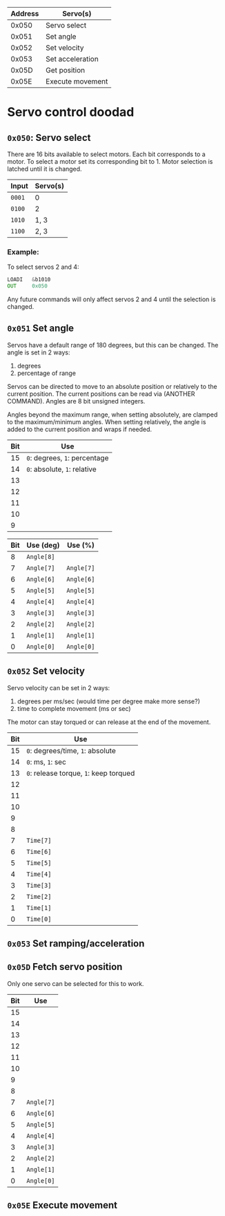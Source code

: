 | Address  | Servo(s)         |
| ------   | --------         |
| 0x050    | Servo select     |
| 0x051    | Set angle        |
| 0x052    | Set velocity     |
| 0x053    | Set acceleration |
| 0x05D    | Get position     |
| 0x05E    | Execute movement |

# Servo control doodad

## `0x050`: Servo select

There are 16 bits available to select motors. Each bit corresponds to a motor. To select a motor set its corresponding bit to 1. Motor selection is latched until it is changed.

| Input  | Servo(s) |
| ------ | -------- |
| `0001` | 0        |
| `0100` | 2        |
| `1010` | 1, 3     |
| `1100` | 2, 3     |

### Example:

To select servos 2 and 4:

```asm
LOADI   &b1010
OUT     0x050
```

Any future commands will only affect servos 2 and 4 until the selection is changed.

## `0x051` Set angle

Servos have a default range of 180 degrees, but this can be changed. The angle is set in 2 ways:

1. degrees
2. percentage of range

Servos can be directed to move to an absolute position or relatively to the current position. The current positions can be read via (ANOTHER COMMAND). Angles are 8 bit unsigned integers.

Angles beyond the maximum range, when setting absolutely, are clamped to the maximum/minimum angles. When setting relatively, the angle is added to the current position and wraps if needed.

| Bit | Use                           |
| --- | ----------------------------- |
| 15  | `0`: degrees, `1`: percentage |
| 14  | `0`: absolute, `1`: relative  |
| 13  |                               |
| 12  |                               |
| 11  |                               |
| 10  |                               |
| 9   |                               |

| Bit | Use (deg)  | Use (%)    |
| --- | ---------- | ---------- |
| 8   | `Angle[8]` |            |
| 7   | `Angle[7]` | `Angle[7]` |
| 6   | `Angle[6]` | `Angle[6]` |
| 5   | `Angle[5]` | `Angle[5]` |
| 4   | `Angle[4]` | `Angle[4]` |
| 3   | `Angle[3]` | `Angle[3]` |
| 2   | `Angle[2]` | `Angle[2]` |
| 1   | `Angle[1]` | `Angle[1]` |
| 0   | `Angle[0]` | `Angle[0]` |

## `0x052` Set velocity

Servo velocity can be set in 2 ways:

1. degrees per ms/sec (would time per degree make more sense?)
2. time to complete movement (ms or sec)

The motor can stay torqued or can release at the end of the movement.

| Bit | Use                                    |
| --- | -------------------------------------- |
| 15  | `0`: degrees/time, `1`: absolute       |
| 14  | `0`: ms, `1`: sec                      |
| 13  | `0`: release torque, `1`: keep torqued |
| 12  |                                        |
| 11  |                                        |
| 10  |                                        |
| 9   |                                        |
| 8   |                                        |
| 7   | `Time[7]`                              |
| 6   | `Time[6]`                              |
| 5   | `Time[5]`                              |
| 4   | `Time[4]`                              |
| 3   | `Time[3]`                              |
| 2   | `Time[2]`                              |
| 1   | `Time[1]`                              |
| 0   | `Time[0]`                              |

## `0x053` Set ramping/acceleration

## `0x05D` Fetch servo position

Only one servo can be selected for this to work.

| Bit | Use        |
| --- | ---------- |
| 15  |            |
| 14  |            |
| 13  |            |
| 12  |            |
| 11  |            |
| 10  |            |
| 9   |            |
| 8   |            |
| 7   | `Angle[7]` |
| 6   | `Angle[6]` |
| 5   | `Angle[5]` |
| 4   | `Angle[4]` |
| 3   | `Angle[3]` |
| 2   | `Angle[2]` |
| 1   | `Angle[1]` |
| 0   | `Angle[0]` |

## `0x05E` Execute movement
